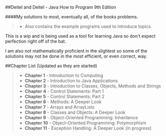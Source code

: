##Deitel and Deitel - Java How to Program 9th Edition

####My solutions to most, eventually all, of the books problems.
> - Also contains the example programs used to introduce topics.

This is a wip and is being used as a tool for learning Java so don't expect
perfection right off of the bat.

I am also not mathematically proficient in the slightest so some of the
solutions may not be done in the most efficient, or even correct, way.

##Chapter List (Updated as they are started)

> - **Chapter 1**  - Introduction to Computing
> - **Chapter 2**  - Introduction to Java Applications
> - **Chapter 3**  - Introduction to Classes, Objects, Methods and Strings
> - **Chapter 4**  - Control Statements: Part 1
> - **Chapter 5**  - Control Statements: Part 2
> - **Chapter 6**  - Methods: A Deeper Look
> - **Chapter 7**  - Arrays and ArrayLists
> - **Chapter 8**  - Classes and Objects: A Deeper Look
> - **Chapter 9**  - Object-Oriented Programming: Inheritence
> - **Chapter 10** - Object-Oriented Programming: Polymorphism
> - **Chapter 11** - Exception Handling: A Deeper Look (in progress)
